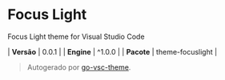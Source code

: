 # Focus Light

Focus Light theme for Visual Studio Code

| **Versão** | 0.0.1 |
| **Engine** | ^1.0.0 |
| **Pacote** | theme-focuslight |

> Autogerado por [go-vsc-theme](https://github.com/natalbu/go-vsc-theme).
